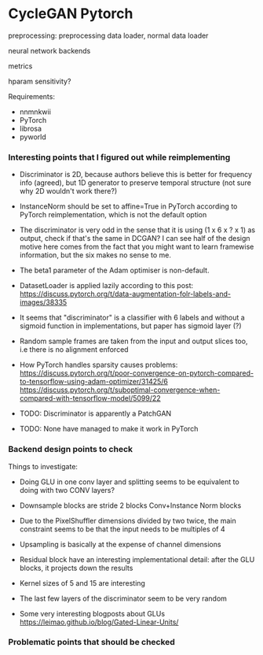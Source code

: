 # CycleGAN Pytorch

preprocessing: preprocessing data loader, normal data loader

neural network backends

metrics

hparam sensitivity?

Requirements:
- nnmnkwii
- PyTorch
- librosa
- pyworld

### Interesting points that I figured out while reimplementing
- Discriminator is 2D, because authors believe this is better for frequency info (agreed), but
1D generator to preserve temporal structure (not sure why 2D wouldn't work there?)
- InstanceNorm should be set to affine=True in PyTorch according to PyTorch reimplementation,
which is not the default option
- The discriminator is very odd in the sense that it is using (1 x 6 x ? x 1) as output,
check if that's the same in DCGAN? I can see half of the design motive here comes from the fact
that you might want to learn framewise information, but the six makes no sense to me.
- The beta1 parameter of the Adam optimiser is non-default.
- DatasetLoader is applied lazily according to this post: https://discuss.pytorch.org/t/data-augmentation-folr-labels-and-images/38335
- It seems that "discriminator" is a classifier with 6 labels and without a sigmoid function in implementations, but paper has sigmoid
layer (?)
- Random sample frames are taken from the input and output slices too, i.e there is no alignment enforced

- How PyTorch handles sparsity causes problems: https://discuss.pytorch.org/t/poor-convergence-on-pytorch-compared-to-tensorflow-using-adam-optimizer/31425/6
https://discuss.pytorch.org/t/suboptimal-convergence-when-compared-with-tensorflow-model/5099/22
- TODO: Discriminator is apparently a PatchGAN
- TODO: None have managed to make it work in PyTorch
### Backend design points to check
Things to investigate:

- Doing GLU in one conv layer and splitting seems to be equivalent to doing with two CONV layers?

- Downsample blocks are stride 2 blocks Conv+Instance Norm blocks
- Due to the PixelShuffler dimensions divided by two twice, the main constraint seems to be that the input needs to be
multiples of 4
- Upsampling is basically at the expense of channel dimensions
- Residual block have an interesting implementational detail: after the GLU blocks, it projects down the results

- Kernel sizes of 5 and 15 are interesting

- The last few layers of the discriminator seem to be very random
  
 - Some very interesting blogposts about GLUs https://leimao.github.io/blog/Gated-Linear-Units/

 ### Problematic points that should be checked
 

 